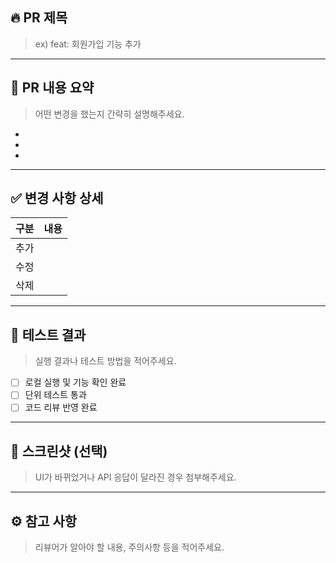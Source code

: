## 🔥 PR 제목
> ex) feat: 회원가입 기능 추가

---

## 🧾 PR 내용 요약
> 어떤 변경을 했는지 간략히 설명해주세요.

-
-
-

---


## ✅ 변경 사항 상세
| 구분 | 내용 |
|------|------|
| 추가 |  |
| 수정 |  |
| 삭제 |  |

---

## 🧪 테스트 결과
> 실행 결과나 테스트 방법을 적어주세요.

- [ ] 로컬 실행 및 기능 확인 완료
- [ ] 단위 테스트 통과
- [ ] 코드 리뷰 반영 완료

---

## 📸 스크린샷 (선택)
> UI가 바뀌었거나 API 응답이 달라진 경우 첨부해주세요.

---

## ⚙️ 참고 사항
> 리뷰어가 알아야 할 내용, 주의사항 등을 적어주세요.
